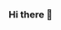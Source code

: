 ### Hi there 👋

<!--
**mhossain11/mhossain11** is a ✨ _special_ ✨ repository because its `README.md` (this file) appears on your GitHub profile.

Here are some ideas to get you started:
![Artboard – 1](https://user-images.githubusercontent.com/56032040/194466531-e54d0c28-84d3-4139-8e8a-140e544d945c.jpg)

- 🔭 I’m currently working on ...
- 🌱 I’m currently learning ...
- 👯 I’m looking to collaborate on ...
- 🤔 I’m looking for help with ...
- 💬 Ask me about ...
- 📫 How to reach me: ...
- 😄 Pronouns: ...
- ⚡ Fun fact: ...
-->
